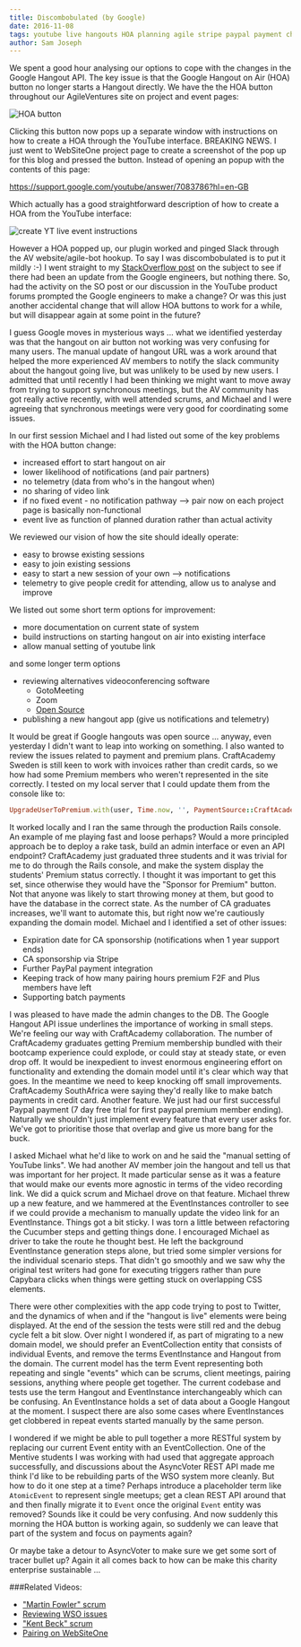 ```yaml
---
title: Discombobulated (by Google)
date: 2016-11-08
tags: youtube live hangouts HOA planning agile stripe paypal payment charity domain driven design DDD
author: Sam Joseph
---
```


We spent a good hour analysing our options to cope with the changes in the Google Hangout API.  The key issue is that the Google Hangout on Air (HOA) button no longer starts a Hangout directly.  We have the the HOA button throughout our AgileVentures site on project and event pages:

![HOA button](https://www.dropbox.com/s/5esltpqdq8y2abt/Screenshot%202016-11-08%2009.23.04.png?dl=1)

Clicking this button now pops up a separate window with instructions on how to create a HOA through the YouTube interface.  BREAKING NEWS.  I just went to WebSiteOne project page to create a screenshot of the pop up for this blog and pressed the button.  Instead of opening an popup with the contents of this page:

https://support.google.com/youtube/answer/7083786?hl=en-GB

Which actually has a good straightforward description of how to create a HOA from the YouTube interface:

![create YT live event instructions](https://www.dropbox.com/s/gudo78qqtfk04bp/Screenshot%202016-11-08%2009.31.13.png?dl=1) 

However a HOA popped up, our plugin worked and pinged Slack through the AV website/agile-bot hookup.  To say I was discombobulated is to put it mildly :-)  I went straight to my [StackOverflow post](http://stackoverflow.com/questions/40233393/start-a-hangout-on-air-button-for-youtube-livestreaming-api) on the subject to see if there had been an update from the Google engineers, but nothing there.  So, had the activity on the SO post or our discussion in the YouTube product forums prompted the Google engineers to make a change?  Or was this just another accidental change that will allow HOA buttons to work for a while, but will disappear again at some point in the future?

I guess Google moves in mysterious ways ... what we identified yesterday was that the hangout on air button not working was very confusing for many users.  The manual update of hangout URL was a work around that helped the more experienced AV members to notify the slack community about the hangout going live, but was unlikely to be used by new users.  I admitted that until recently I had been thinking we might want to move away from trying to support synchronous meetings, but the AV community has got really active recently, with well attended scrums, and Michael and I were agreeing that synchronous meetings were very good for coordinating some issues.

In our first session Michael and I had listed out some of the key problems with the HOA button change:

 - increased effort to start hangout on air
 - lower likelihood of notifications (and pair partners)
 - no telemetry (data from who's in the hangout when)
 - no sharing of video link
 - if no fixed event - no notification pathway --> pair now on each project page is basically non-functional
 - event live as function of planned duration rather than actual activity

We reviewed our vision of how the site should ideally operate:

* easy to browse existing sessions
* easy to join existing sessions
* easy to start a new session of your own --> notifications
* telemetry to give people credit for attending, allow us to analyse and improve

We listed out some short term options for improvement:

* more documentation on current state of system 
* build instructions on starting hangout on air into existing interface
* allow manual setting of youtube link 

and some longer term options

* reviewing alternatives videoconferencing software
  * GotoMeeting
  * Zoom
  * [Open Source](https://elearningindustry.com/top-6-open-source-web-conferencing-software-tools-elearning-professionals)
* publishing a new hangout app (give us notifications and telemetry)

It would be great if Google hangouts was open source ... anyway, even yesterday I didn't want to leap into working on something.  I also wanted to review the issues related to payment and premium plans.  CraftAcademy Sweden is still keen to work with invoices rather than credit cards, so we how had some Premium members who weren't represented in the site correctly.  I tested on my local server that I could update them from the console like to:

```rb
UpgradeUserToPremium.with(user, Time.now, '', PaymentSource::CraftAcademy)
```

It worked locally and I ran the same through the production Rails console.  An example of me playing fast and loose perhaps?  Would a more principled approach be to deploy a rake task, build an admin interface or even an API endpoint? CraftAcademy just graduated three students and it was trivial for me to do through the Rails console, and make the system display the students' Premium status correctly.  I thought it was important to get this set, since otherwise they would have the "Sponsor for Premium" button.  Not that anyone was likely to start throwing money at them, but good to have the database in the correct state.  As the number of CA graduates increases, we'll want to automate this, but right now we're cautiously expanding the domain model.  Michael and I identified a set of other issues:

* Expiration date for CA sponsorship (notifications when 1 year support ends)
* CA sponsorship via Stripe
* Further PayPal payment integration
* Keeping track of how many pairing hours premium F2F and Plus members have left
* Supporting batch payments

I was pleased to have made the admin changes to the DB.  The Google Hangout API issue underlines the importance of working in small steps.  We're feeling our way with CraftAcademy collaboration.  The number of CraftAcademy graduates getting Premium membership bundled with their bootcamp experience could explode, or could stay at steady state, or even drop off.   It would be inexpedient to invest enormous engineering effort on functionality and extending the domain model until it's clear which way that goes.  In the meantime we need to keep knocking off small improvements.  CraftAcademy SouthAfrica were saying they'd really like to make batch payments in credit card.  Another feature.  We just had our first successful Paypal payment (7 day free trial for first paypal premium member ending).  Naturally we shouldn't just implement every feature that every user asks for.  We've got to prioritise those that overlap and give us more bang for the buck.

I asked Michael what he'd like to work on and he said the "manual setting of YouTube links".  We had another AV member join the hangout and tell us that was important for her project.  It made particular sense as it was a feature that would make our events more agnostic in terms of the video recording link.  We did a quick scrum and Michael drove on that feature.  Michael threw up a new feature, and we hammered at the EventInstances controller to see if we could provide a mechanism to manually update the video link for an EventInstance.  Things got a bit sticky.  I was torn a little between refactoring the Cucumber steps and getting things done.  I encouraged Michael as driver to take the route he thought best.  He left the background EventInstance generation steps alone, but tried some simpler versions for the individual scenario steps.  That didn't go smoothly and we saw why the original test writers had gone for executing triggers rather than pure Capybara clicks when things were getting stuck on overlapping CSS elements.

There were other complexities with the app code trying to post to Twitter, and the dynamics of when and if the "hangout is live" elements were being displayed.  At the end of the session the tests were still red and the debug cycle felt a bit slow.  Over night I wondered if, as part of migrating to a new domain model, we should prefer an EventCollection entity that consists of individual Events, and remove the terms EventInstance and Hangout from the domain.  The current model has the term Event representing both repeating and single "events" which can be scrums, client meetings, pairing sessions, anything where people get together.  The current codebase and tests use the term Hangout and EventInstance interchangeably which can be confusing.  An EventInstance holds a set of data about a Google Hangout at the moment.  I suspect there are also some cases where EventInstances get clobbered in repeat events started manually by the same person.  

I wondered if we might be able to pull together a more RESTful system by replacing our current Event entity with an EventCollection.  One of the Mentive students I was working with had used that aggregate approach successfully, and discussions about the AsyncVoter REST API made me think I'd like to be rebuilding parts of the WSO system more cleanly.  But how to do it one step at a time?  Perhaps introduce a placeholder term like `AtomicEvent` to represent single meetups; get a clean REST API around that and then finally migrate it to `Event` once the original `Event` entity was removed?  Sounds like it could be very confusing.  And now suddenly this morning the HOA button is working again, so suddenly we can leave that part of the system and focus on payments again?

Or maybe take a detour to AsyncVoter to make sure we get some sort of tracer bullet up?  Again it all comes back to how can be make this charity enterprise sustainable ...


###Related Videos:

* ["Martin Fowler" scrum](https://www.youtube.com/watch?v=Cuaol-FS9wM)
* [Reviewing WSO issues](https://www.youtube.com/watch?v=tSQztvcBQlY)
* ["Kent Beck" scrum](https://www.youtube.com/watch?v=Zp06E5u7neM)
* [Pairing on WebSiteOne](https://www.youtube.com/watch?v=eIc_bQxVUd8)


